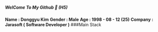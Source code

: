 ##### WelCome To My Github 👋 (H5)
**Name : Donggyu Kim**
**Gender : Male**
**Age : 1998 - 08 - 12 (25)**
**Company : Jarasoft ( Software Developer )**
###Main Stack




<!--
**donggyu1998/donggyu1998** is a ✨ _special_ ✨ repository because its `README.md` (this file) appears on your GitHub profile.

Here are some ideas to get you started:

- 🔭 I’m currently working on ...
- 🌱 I’m currently learning ...
- 👯 I’m looking to collaborate on ...
- 🤔 I’m looking for help with ...
- 💬 Ask me about ...
- 📫 How to reach me: ...
- 😄 Pronouns: ...
- ⚡ Fun fact: ...
-->

